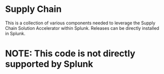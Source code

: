 # Supply Chain 

This is a collection of various components needed to leverage the Supply Chain Solution Accelerator within Splunk.  Releases can be directly installed in Splunk.

# NOTE:  This code is not directly supported by Splunk 

